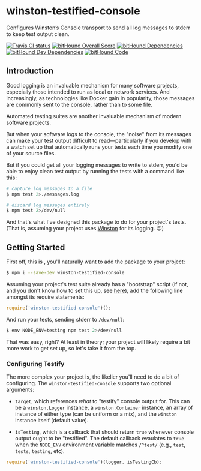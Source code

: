 # winston-testified-console

Configures Winston’s Console transport to send all log messages to stderr to
keep test output clean.

[![Travis CI status](https://travis-ci.org/prometheas/winston-testified-console.svg?branch=master)](https://www.bithound.io/github/prometheas/winston-testified-console)
[![bitHound Overall Score](https://www.bithound.io/github/prometheas/winston-testified-console/badges/score.svg)](https://www.bithound.io/github/prometheas/winston-testified-console)
[![bitHound Dependencies](https://www.bithound.io/github/prometheas/winston-testified-console/badges/dependencies.svg)](https://www.bithound.io/github/prometheas/winston-testified-console/master/dependencies/npm)
[![bitHound Dev Dependencies](https://www.bithound.io/github/prometheas/winston-testified-console/badges/devDependencies.svg)](https://www.bithound.io/github/prometheas/winston-testified-console/master/dependencies/npm)
[![bitHound Code](https://www.bithound.io/github/prometheas/winston-testified-console/badges/code.svg)](https://www.bithound.io/github/prometheas/winston-testified-console)


## Introduction

Good logging is an invaluable mechanism for many software projects, especially
those intended to run as local or network services.  And increasingly, as
technologies like Docker gain in popularity, those messages are commonly sent
to the console, rather than to some file.

Automated testing suites are another invaluable mechanism of modern software
projects.

But when your software logs to the console, the "noise" from its messages can
make your test output difficult to read—particularly if you develop with a watch
set up that automatically runs your tests each time you modify one of your
source files.

But if you could get all your logging messages to write to stderr, you'd be
able to enjoy clean test output by running the tests with a command like this:

```sh
# capture log messages to a file
$ npm test 2>./messages.log

# discard log messages entirely
$ npm test 2>/dev/null
```

And that's what I've designed this package to do for your project's tests.
(That is, assuming your project uses [Winston](https://www.npmjs.com/package/winston)
for its logging. 😉)


## Getting Started

First off, this is , you'll naturally want to add the package to your project:

```sh
$ npm i --save-dev winston-testified-console
```

Assuming your project's test suite already has a "bootstrap" script (if not,
and you don't know how to set this up, see [here](./docs/AddTestingBootrap.md)),
add the following line amongst its require statements:

```js
require('winston-testified-console')();
```

And run your tests, sending stderr to `/dev/null`:

```sh
$ env NODE_ENV=testing npm test 2>/dev/null
```

That was easy, right?  At least in theory; your project will likely require a
bit more work to get set up, so let's take it from the top.


### Configuring Testify

The more complex your project is, the likelier you'll need to do a bit of
configuring.  The `winston-testified-console` supports two optional arguments:

- `target`, which references _what_ to "testify" console output for.  This can
  be a `winston.Logger` instance, a `winston.Container` instance, an array of
  instance of either type (can be uniform or a mix), and the `winston` instance
  itself (default value).

- `isTesting`, which is a callback that should return `true` whenever console
  output ought to be "testified".  The default callback evaulates to `true` when
  the `NODE_ENV` environment variable matches `/^test/` (e.g., `test`, `tests`,
  `testing`, etc).

```js
require('winston-testified-console')(logger, isTestingCb);
```
